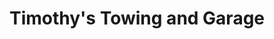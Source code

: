 ---
title: "Timothy's Towing and Garage"
url: /gloversville/timothys-towing-and-garage/
shop: car repair
---
